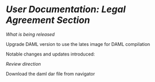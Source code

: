 # *User Documentation: Legal Agreement Section*

_What is being released_

Upgrade DAML version to use the lates image for DAML compilation

Notable changes and updates introduced:

_Review direction_

Download the daml dar file from navigator